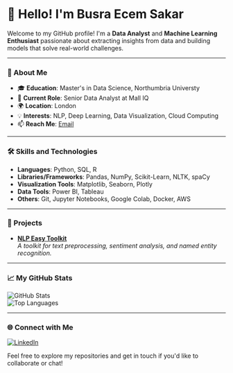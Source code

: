 # 👋 Hello! I'm Busra Ecem Sakar

Welcome to my GitHub profile! I'm a **Data Analyst** and **Machine Learning Enthusiast** passionate about extracting insights from data and building models that solve real-world challenges.

---

### 🌟 About Me
- 🎓 **Education**: Master's in Data Science, Northumbria Universty
- 🏢 **Current Role**: Senior Data Analyst at Mall IQ
- 🌍 **Location**: London
- 💡 **Interests**: NLP, Deep Learning, Data Visualization, Cloud Computing
- 📫 **Reach Me**: [Email](mailto:busra.ecem.sakar@gmail.com)

---

### 🛠️ Skills and Technologies
- **Languages**: Python, SQL, R
- **Libraries/Frameworks**: Pandas, NumPy, Scikit-Learn, NLTK, spaCy
- **Visualization Tools**: Matplotlib, Seaborn, Plotly
- **Data Tools**: Power BI, Tableau
- **Others**: Git, Jupyter Notebooks, Google Colab, Docker, AWS

---

### 🚀 Projects
- **[NLP Easy Toolkit](https://github.com/YourUsername/NLP-Easy-Toolkit)**  
  _A toolkit for text preprocessing, sentiment analysis, and named entity recognition._

---

### 📈 My GitHub Stats

![GitHub Stats](https://github-readme-stats.vercel.app/api?username=BusraEcemSakar&show_icons=true&theme=radical)  
![Top Languages](https://github-readme-stats.vercel.app/api/top-langs/?username=BusraEcemSakar&layout=compact&theme=radical)

---

### 🌐 Connect with Me
[![LinkedIn](https://img.shields.io/badge/LinkedIn-0077B5?style=for-the-badge&logo=linkedin&logoColor=white)]([https://linkedin.com/in/YourUsername](https://www.linkedin.com/in/busraecemsakar/))

Feel free to explore my repositories and get in touch if you'd like to collaborate or chat!
